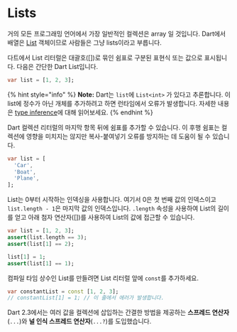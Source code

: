 # Lists

거의 모든 프로그래밍 언어에서 가장 일반적인 컬렉션은 array 일 것입니다. Dart에서 배열은 [List](https://api.dart.dev/stable/dart-core/List-class.html) 객체이므로 사람들은 그냥 lists이라고 부릅니다.

다트에서 List 리터럴은 대괄호(\[])로 묶인 쉼표로 구분된 표현식 또는 값으로 표시됩니다. 다음은 간단한 Dart List입니다.

```dart
var list = [1, 2, 3];
```

{% hint style="info" %}
**Note:** Dart는 `list`에 `List<int>` 가 있다고 추론합니다. 이 list에 정수가 아닌 개체를 추가하려고 하면 런타임에서 오류가 발생합니다. 자세한 내용은 [type inference](https://dart.dev/guides/language/type-system#type-inference)에 대해 읽어보세요.
{% endhint %}

Dart 컬렉션 리터럴의 마지막 항목 뒤에 쉼표를 추가할 수 있습니다. 이 후행 쉼표는 컬렉션에 영향을 미치지는 않지만 복사-붙여넣기 오류를 방지하는 데 도움이 될 수 있습니다.

```dart
var list = [
  'Car',
  'Boat',
  'Plane',
];
```

List는 0부터 시작하는 인덱싱을 사용합니다. 여기서 0은 첫 번째 값의 인덱스이고 `list.length - 1`은 마지막 값의 인덱스입니다. `.length` 속성을 사용하여 List의 길이를 얻고 아래 첨자 연산자(\[])를 사용하여 List의 값에 접근할 수 있습니다.

```dart
var list = [1, 2, 3];
assert(list.length == 3);
assert(list[1] == 2);

list[1] = 1;
assert(list[1] == 1);
```

컴파일 타임 상수인 List를 만들려면 List 리터럴 앞에 `const`를 추가하세요.

```dart
var constantList = const [1, 2, 3];
// constantList[1] = 1; // 이 줄에서 에러가 발생합니다.
```

Dart 2.3에서는 여러 값을 컬렉션에 삽입하는 간결한 방법을 제공하는 **스프레드 연산자**(`...`)와 **널 인식 스프레드 연산자**(`...?`)를 도입했습니다.

